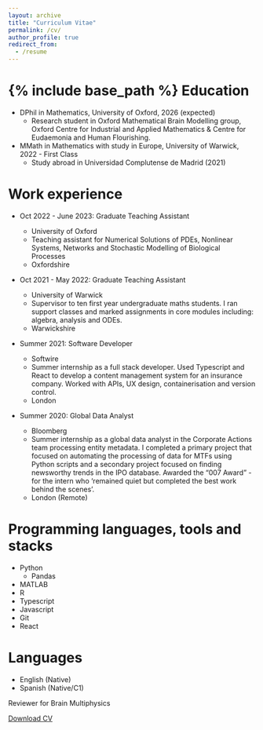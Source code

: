 ```yaml
---
layout: archive
title: "Curriculum Vitae"
permalink: /cv/
author_profile: true
redirect_from:
  - /resume
---
```


{% include base_path %}
Education
======
* DPhil in Mathematics, University of Oxford, 2026 (expected)
  * Research student in Oxford Mathematical Brain Modelling group, Oxford Centre for Industrial and Applied Mathematics & Centre for Eudaemonia and Human Flourishing.
* MMath in Mathematics with study in Europe, University of Warwick, 2022 - First Class
  * Study abroad in Universidad Complutense de Madrid (2021)

Work experience
======
* Oct 2022 - June 2023: Graduate Teaching Assistant
  * University of Oxford
  * Teaching assistant for Numerical Solutions of PDEs, Nonlinear Systems, Networks and Stochastic Modelling of Biological Processes
  * Oxfordshire
* Oct 2021 - May 2022: Graduate Teaching Assistant
  * University of Warwick
  * Supervisor to ten first year undergraduate maths students. I ran support classes and marked assignments in core modules including: algebra, analysis and ODEs.
  * Warwickshire

* Summer 2021: Software Developer
  * Softwire
  * Summer internship as a full stack developer. Used Typescript and React to develop a content management system for an insurance company. Worked with APIs, UX design, containerisation and version control.
  * London
 
* Summer 2020: Global Data Analyst
  * Bloomberg
  * Summer internship as a global data analyst in the Corporate Actions team processing entity metadata. I completed a primary project that focused on automating the processing of data for MTFs using Python scripts and a secondary project focused on finding newsworthy trends in the IPO database. Awarded the “007 Award” - for the intern who ‘remained quiet but completed the best work behind the scenes’.
  * London (Remote)  

Programming languages, tools and stacks
======
* Python
  * Pandas
* MATLAB
* R
* Typescript
* Javascript
* Git
* React

Languages
======
* English (Native)
* Spanish (Native/C1)

Reviewer for Brain Multiphysics

[Download CV](/publications/files/CVMARCH2024.pdf)
